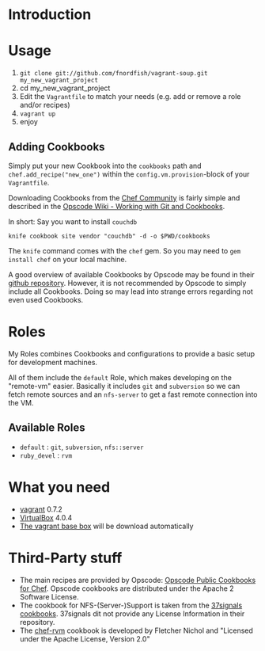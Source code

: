 Introduction
==================



Usage
==================

1. `git clone git://github.com/fnordfish/vagrant-soup.git my_new_vagrant_project`
2. cd my_new_vagrant_project
3. Edit the `Vagrantfile` to match your needs (e.g. add or remove a role and/or recipes)
4. `vagrant up`
5. enjoy

Adding Cookbooks
------------------

Simply put your new Cookbook into the `cookbooks` path and `chef.add_recipe("new_one")` within the `config.vm.provision`-block of your `Vagrantfile`.

Downloading Cookbooks from the [Chef Community](http://community.opscode.com/) is fairly simple and described in the [Opscode Wiki - Working with Git and Cookbooks](http://wiki.opscode.com/display/chef/Working+with+Git+and+Cookbooks#WorkingwithGitandCookbooks-DownloadCookbook).

In short: Say you want to install `couchdb`

``` shell
knife cookbook site vendor "couchdb" -d -o $PWD/cookbooks
```

The `knife` command comes with the `chef` gem. So you may need to `gem install chef` on your local machine.

A good overview of available Cookbooks by Opscode may be found in their [github repository](https://github.com/opscode/cookbooks). However, it is not recommended by Opscode to simply include all Cookbooks. Doing so may lead into strange errors regarding not even used Cookbooks.

Roles
==================

My Roles combines Cookbooks and configurations to provide a basic setup for development machines.

All of them include the `default` Role, which makes developing on the "remote-vm" easier. Basically it includes `git` and `subversion` so we can fetch remote sources and an `nfs-server` to get a fast remote connection into the VM.

Available Roles
------------------

* `default` : `git`, `subversion`, `nfs::server`
* `ruby_devel` : `rvm`



What you need
==================

* [vagrant](http://vagrantup.com) 0.7.2
* [VirtualBox](http://www.virtualbox.org/wiki/Downloads) 4.0.4
* [The vagrant base box](http://download.dotless.de/vagrant/lucid64_404.box) will be download automatically 

Third-Party stuff
==================

* The main recipes are provided by Opscode: [Opscode Public Cookbooks for Chef](https://github.com/opscode/cookbooks). 
  Opscode cookbooks are distributed under the Apache 2 Software License.
* The cookbook for NFS-(Server-)Support is taken from the [37signals cookbooks](https://github.com/37signals/37s_cookbooks). 
  37signals dit not provide any License Information in their repository.
* The [chef-rvm](https://github.com/fnichol/chef-rvm) cookbook is developed by Fletcher Nichol and "Licensed under the Apache License, Version 2.0"

